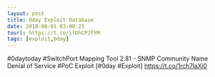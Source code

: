 ```yaml
---
layout: post
title: 0day Exploit Database
date: 2018-08-01 03:00:23
tourl: https://t.co/ifDhCPJfYM
tags: [exploit,0day]
---
```

#0daytoday #SwitchPort Mapping Tool 2.81 - SNMP Community Name Denial of Service #PoC Exploit [#0day #Exploit] https://t.co/1rch7laXi0